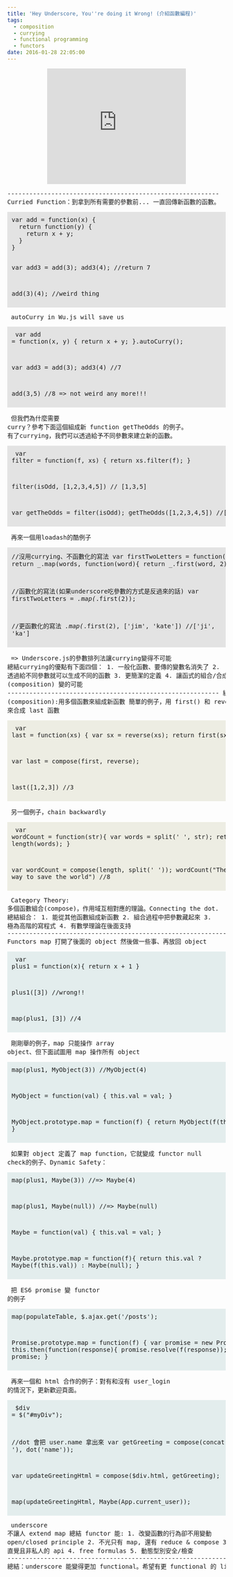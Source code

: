 ```yaml
---
title: 'Hey Underscore, You''re doing it Wrong! (介紹函數編程)'
tags:
  - composition
  - currying
  - functional programming
  - functors
date: 2016-01-28 22:05:00
---
```


<div class="separator" style="clear: both; text-align: center;">  <iframe allowfullscreen="" class="YOUTUBE-iframe-video" data-thumbnail-src="https://i.ytimg.com/vi/m3svKOdZijA/0.jpg" frameborder="0" height="266" src="https://www.youtube.com/embed/m3svKOdZijA?feature=player_embedded" width="320"></iframe></div> <pre>
----------------------------------------------------------
Curried Function：到拿到所有需要的參數前... 一直回傳新函數的函數。
<pre style="background-color: rgba(0,0,0,0.1); padding: 10px;">
var add = function(x) {
  return function(y) {
    return x + y;
  }
}

var add3 = add(3);
add3(4); //return 7

add(3)(4); //weird thing 
</pre> autoCurry in Wu.js will save us <pre style="background-color: rgba(0,0,0,0.1); padding: 10px;">
var add = function(x, y) {
  return x + y;
}.autoCurry();

var add3 = add(3);
add3(4) //7

add(3,5) //8 => not weird any more!!!
</pre> 但我們為什麼需要 curry？參考下面這個組成新 function getTheOdds 的例子。 有了currying，我們可以透過給予不同參數來建立新的函數。 <pre style="background-color: rgba(0,0,0,0.1); padding: 10px;">
var filter = function(f, xs) {
  return xs.filter(f);
}

filter(isOdd, [1,2,3,4,5]) // [1,3,5]

var getTheOdds = filter(isOdd);
getTheOdds([1,2,3,4,5]) //[1,3,5]
</pre> 再來一個用loadash的酷例子 <pre style="background-color: rgba(0,0,0,0.1); padding: 10px;">
//沒用currying、不函數化的寫法
var firstTwoLetters = function(words){
  return _.map(words, function(word){
    return _.first(word, 2);
  });
}

//函數化的寫法(如果underscore吃參數的方式是反過來的話)
var firstTwoLetters = _.map(_.first(2));

//更函數化的寫法
_.map(_.first(2), ['jim', 'kate']) //['ji', 'ka'] 
</pre> => Underscore.js的參數排列法讓currying變得不可能  總結currying的優點有下面四個： 1\. 一般化函數、要傳的變數名消失了 2\. 透過給不同參數就可以生成不同的函數 3\. 更簡潔的定義 4\. 讓函式的組合/合成 (composition) 變的可能  ---------------------------------------------------------- 組合/合成 (composition):用多個函數來組成新函數  簡單的例子，用 first() 和 reverse() 來合成 last 函數 <pre style="background-color: rgba(100,100,0,0.1); padding: 10px;">
var last = function(xs) {
  var sx = reverse(xs);
  return first(sx);
}

var last = compose(first, reverse);

last([1,2,3]) //3
</pre> 另一個例子，chain backwardly <pre style="background-color: rgba(100,100,0,0.1); padding: 10px;">
var wordCount = function(str){
  var words = split(' ', str);
  return length(words);
}

var wordCount = compose(length, split(' '));
wordCount("There is a way to save the world") //8
</pre> Category Theory: 多個函數組合(compose)，作用域互相對應的理論。Connecting the dot.  總結組合： 1\. 能從其他函數組成新函數 2\. 組合過程中把參數藏起來 3\. 極為高階的寫程式 4\. 有數學理論在後面支持  ------------------------------------------------------------------ Functors  map 打開了後面的 object 然後做一些事、再放回 object <pre style="background-color: rgba(0,100,100,0.1); padding: 10px;">
var plus1 = function(x){ return x + 1 }

plus1([3]) //wrong!!

map(plus1, [3]) //4
</pre> 剛剛舉的例子，map 只能操作 array object、但下面試圖用 map 操作所有 object <pre style="background-color: rgba(0,100,100,0.1); padding: 10px;">
map(plus1, MyObject(3)) //MyObject(4)

MyObject = function(val) {
  this.val = val;
}

MyObject.prototype.map = function(f) {
  return MyObject(f(this.val));
}
</pre> 如果對 object 定義了 map function，它就變成 functor null check的例子、Dynamic Safety： <pre style="background-color: rgba(0,100,100,0.1); padding: 10px;">
map(plus1, Maybe(3)) //=> Maybe(4)

map(plus1, Maybe(null)) //=> Maybe(null)

Maybe = function(val) {
  this.val = val;
}

Maybe.prototype.map = function(f){
  return this.val ? Maybe(f(this.val)) : Maybe(null);
}
</pre> 把 ES6 promise 變 functor 的例子 <pre style="background-color: rgba(0,100,100,0.1); padding: 10px;">
map(populateTable, $.ajax.get('/posts');

Promise.prototype.map = function(f) {
  var promise = new Promise();
  this.then(function(response){
    promise.resolve(f(response));
  });
  return promise;
}
</pre> 再來一個和 html 合作的例子：對有和沒有 user_login 的情況下，更新歡迎頁面。 <pre style="background-color: rgba(0,100,100,0.1); padding: 10px;">
$div = $("#myDiv");

//dot 會把 user.name 拿出來
var getGreeting = compose(concat('Welcome '), dot('name'));

var updateGreetingHtml = compose($div.html, getGreeting);

map(updateGreetingHtml, Maybe(App.current_user));
</pre> underscore 不讓人 extend map  總結 functor 能: 1\. 改變函數的行為卻不用變動 open/closed principle 2\. 不光只有 map, 還有 reduce & compose 3\. 直覺且非私人的 api 4\. free formulas 5\. 動態型別安全/檢查  ------------------------------------------------------------- 總結：underscore 能變得更加 functional。希望有更 functional 的 library </pre>